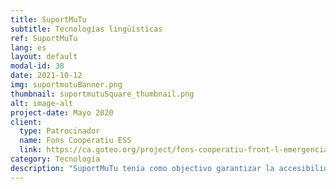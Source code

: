 ```yaml
---
title: SuportMuTu
subtitle: Tecnologías lingüísticas
ref: SuportMuTu
lang: es
layout: default
modal-id: 38
date: 2021-10-12
img: suportmutuBanner.png
thumbnail: suportmutuSquare_thumbnail.png
alt: image-alt
project-date: Mayo 2020
client:
  type: Patrocinador
  name: Fons Cooperatiu ESS
  link: https://ca.goteo.org/project/fons-cooperatiu-front-l-emergencia-social-i-sanita
category: Tecnología
description: "SuportMuTu tenía como objectivo garantizar la accesibilidad de los canales de protocolo sanitario de Cataluña y de los grupos de solidaridad vecinal de Barcelona, para algunas de las lenguas no latinas más comunes en esta ciudad: árabe, urdu y chino. Al combinar la tecnología lingüística basada en la inteligencia artificial (IA) con una red de personas voluntarias, SuportMuTu ayudó a ofrecer los canales de Telegram en estas lenguas en paralelo a sus versiones originales en catalán o castellano, para que toda la ciutadania pudiera informarse y apoyarse durante el confinamiento.<p> Para obtener más información, consulte nuestra <a href='/blog/2021-05-31-closing-suportmutu-ca/'>publicación del blog</a> (en catalán)."
---
```

